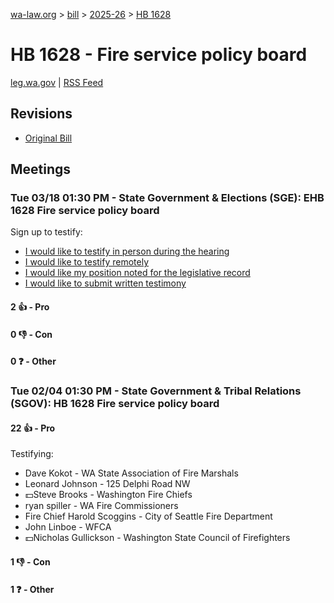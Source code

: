 [wa-law.org](/) > [bill](/bill/) > [2025-26](/bill/2025-26/) > [HB 1628](/bill/2025-26/hb/1628/)

# HB 1628 - Fire service policy board
[leg.wa.gov](https://app.leg.wa.gov/billsummary?BillNumber=1628&Year=2025&Initiative=false) | [RSS Feed](./rss.xml)

## Revisions
* [Original Bill](1/)

## Meetings
### Tue 03/18 01:30 PM - State Government & Elections (SGE): EHB 1628 Fire service policy board
Sign up to testify:
* [I would like to testify in person during the hearing](https://app.leg.wa.gov/csi/Testifier/Add?chamber=House&mId=33030&aId=165531&caId=26430&tId=1)
* [I would like to testify remotely](https://app.leg.wa.gov/csi/Testifier/Add?chamber=House&mId=33030&aId=165531&caId=26430&tId=2)
* [I would like my position noted for the legislative record](https://app.leg.wa.gov/csi/Testifier/Add?chamber=House&mId=33030&aId=165531&caId=26430&tId=3)
* [I would like to submit written testimony](https://app.leg.wa.gov/csi/Testifier/Add?chamber=House&mId=33030&aId=165531&caId=26430&tId=4)

#### 2 👍 - Pro

#### 0 👎 - Con

#### 0 ❓ - Other

### Tue 02/04 01:30 PM - State Government & Tribal Relations (SGOV): HB 1628 Fire service policy board
#### 22 👍 - Pro
Testifying:
* Dave Kokot - WA State Association of Fire Marshals
* Leonard Johnson - 125 Delphi Road NW
* 💵Steve Brooks - Washington Fire Chiefs
* ryan spiller - WA Fire Commissioners
* Fire Chief Harold Scoggins - City of Seattle Fire Department
* John Linboe - WFCA
* 💵Nicholas Gullickson - Washington State Council of Firefighters

#### 1 👎 - Con

#### 1 ❓ - Other
